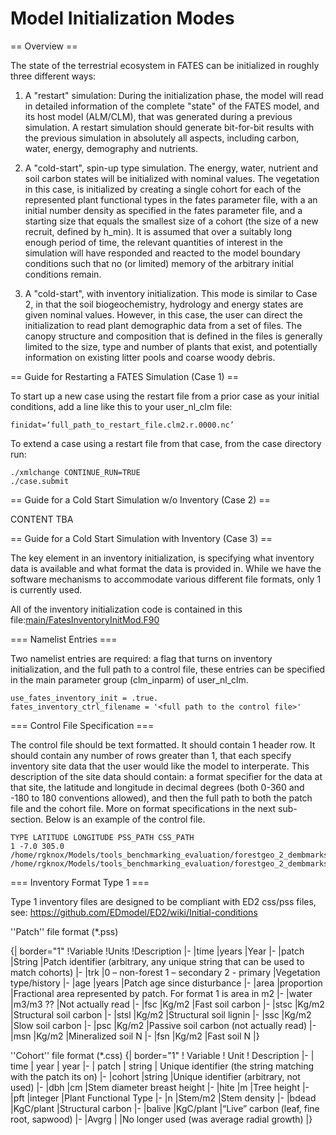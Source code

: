 # Model Initialization Modes

== Overview ==

The state of the terrestrial ecosystem in FATES can be initialized in roughly three different ways:

1. A "restart" simulation: During the initialization phase, the model will read in detailed information of the complete "state" of the FATES model, and its host model (ALM/CLM), that was generated during a previous simulation.  A restart simulation should generate bit-for-bit results with the previous simulation in absolutely all aspects, including carbon, water, energy, demography and nutrients.

2. A "cold-start", spin-up type simulation.  The energy, water, nutrient and soil carbon states will be initialized with nominal values.  The vegetation in this case, is initialized by creating a single cohort for each of the represented plant functional types in the fates parameter file, with a an initial number density as specified in the fates parameter file, and a starting size that equals the smallest size of a cohort (the size of a new recruit, defined by h_min).  It is assumed that over a suitably long enough period of time, the relevant quantities of interest in the simulation will have responded and reacted to the model boundary conditions such that no (or limited) memory of the arbitrary initial conditions remain.

3. A "cold-start", with inventory initialization.  This mode is similar to Case 2, in that the soil biogeochemistry, hydrology and energy states are given nominal values.  However, in this case, the user can direct the initialization to read plant demographic data from a set of files.  The canopy structure and composition that is defined in the files is generally limited to the size, type and number of plants that exist, and potentially information on existing litter pools and coarse woody debris.


== Guide for Restarting a FATES Simulation  (Case 1) ==

To start up a new case using the restart file from a prior case as your initial conditions, add a line like this to your user_nl_clm file:

```
finidat=‘full_path_to_restart_file.clm2.r.0000.nc’

```

To extend a case using a restart file from that case, from the case directory run:

```
./xmlchange CONTINUE_RUN=TRUE
./case.submit

```

== Guide for a Cold Start Simulation w/o Inventory (Case 2) ==

CONTENT TBA


== Guide for a Cold Start Simulation with Inventory (Case 3) ==

The key element in an inventory initialization, is specifying what inventory data is available and what format the data is provided in.  While we have the software mechanisms to accommodate various different file formats, only 1 is currently used.

All of the inventory initialization code is contained in this file:[main/FatesInventoryInitMod.F90](https://github.com/NGEET/fates/blob/master/main/FatesInventoryInitMod.F90)


=== Namelist Entries ===

Two namelist entries are required: a flag that turns on inventory initialization, and the full path to a control file, these entries can be specified in the main parameter group (clm_inparm) of user_nl_clm.

```
use_fates_inventory_init = .true.
fates_inventory_ctrl_filename = '<full path to the control file>'

```

=== Control File Specification ===

The control file should be text formatted.  It should contain 1 header row. It should contain any number of rows greater than 1, that each specify inventory site data that the user would like the model to interperate.  This description of the site data should contain: a format specifier for the data at that site, the latitude and longitude in decimal degrees (both 0-360 and -180 to 180 conventions allowed), and then the full path to both the patch file and the cohort file.  More on format specifications in the next sub-section.  Below is an example of the control file.

```
TYPE LATITUDE LONGITUDE PSS_PATH CSS_PATH
1 -7.0 305.0 /home/rgknox/Models/tools_benchmarking_evaluation/forestgeo_2_dembmarks/bci_cens_30Jul83_c13300617.pss  /home/rgknox/Models/tools_benchmarking_evaluation/forestgeo_2_dembmarks/bci_cens_30Jul83_c13300617.css
```

=== Inventory Format Type 1 ===

Type 1 inventory files are designed to be compliant with ED2 css/pss files, see:  https://github.com/EDmodel/ED2/wiki/Initial-conditions

''Patch'' file format (*.pss)

{| border="1"
!Variable
!Units
!Description
|-
|time
|years
|Year
|-
|patch
|String
|Patch identifier (arbitrary, any unique string that can be used to match cohorts)
|-
|trk
|0 – non-forest
1 – secondary
2 - primary
|Vegetation type/history
|-
|age
|years
|Patch age since disturbance
|-
|area
|proportion
|Fractional area represented by patch.  For format 1 is area in m2
|-
|water
|m3/m3 ??
|Not actually read
|-
|fsc
|Kg/m2
|Fast soil carbon
|-
|stsc
|Kg/m2
|Structural soil carbon
|-
|stsl
|Kg/m2
|Structural soil lignin
|-
|ssc
|Kg/m2
|Slow soil carbon
|-
|psc
|Kg/m2
|Passive soil carbon (not actually read)
|-
|msn
|Kg/m2
|Mineralized soil N
|-
|fsn
|Kg/m2
|Fast soil N
|}

''Cohort'' file format (*.css)
{| border="1"
! Variable
! Unit
! Description
|-
| time
| year
| year
|-
| patch
| string
| Unique identifier (the string matching with the patch its on)
|-
|cohort
|string
|Unique identifier (arbitrary, not used)
|-
|dbh
|cm
|Stem diameter breast height
|-
|hite
|m
|Tree height
|-
|pft
|integer
|Plant Functional Type
|-
|n
|Stem/m2
|Stem density
|-
|bdead
|KgC/plant
|Structural carbon
|-
|balive
|KgC/plant
|“Live” carbon (leaf, fine root, sapwood) 
|-
|Avgrg
|
|No longer used (was average radial growth)
|}


